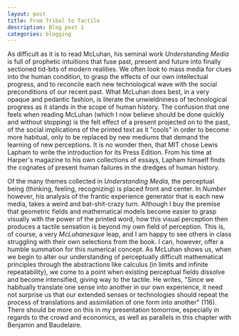 ```yaml
---
layout: post
title: From Tribal to Tactile
description: Blog post 1
categories: blogging
---
```

As difficult as it is to read McLuhan, his seminal work *Understanding Media* is full of prophetic intuitions that fuse past, present and future into finally sectioned tid-bits of modern realities. We often look to mass media for clues into the human condition, to grasp the effects of our own intellectual progress, and to reconcile each new technological wave with the social preconditions of our recent past. What McLuhan does best, in a very opaque and pedantic fashion, is literate the unwieldniness of technological progress as it stands in the scope of human history. The confusion that one feels when reading McLuhan (which I now believe should be done quickly and without stopping) is the felt effect of a present projected on to the past, of the social implications of the printed text as it "cools" in order to become more habitual, only to be replaced by new mediums that demand the learning of new perceptions. It is no wonder then, that MIT chose Lewis Lapham to write the introduction for its Press Edition. From his time at Harper's magazine to his own collections of essays, Lapham himself finds the cognates of present human failures in the dredges of human history.

Of the many themes collected in *Understanding Media*, the perceptual being (thinking, feeling, recognizing) is placed front and center. In *Number* however, his analysis of the frantic experience generator that is each new media, takes a weird and bat-shit-crazy turn. Although I buy the premise that geometric fields and mathematical models become easier to grasp visually with the power of the printed word, how this visual perception then produces a tactile sensation is beyond my own field of perception. This is, of course, a very *McLuhanesque* leap, and I am happy to see others in class struggling with their own selections from the book. I can, however, offer a humble summation for this numerical concept. As McLuhan shows us, when we begin to alter our understanding of perceptually difficult mathematical principles through the abstractions like calculus (in limits and infinite repeatability), we come to a point when existing perceptual fields dissolve and become intensified, giving way to the tactile. He writes, "Since  we habitually translate one sense into another in our own experience, it need not surprise us that our extended senses or technologies should repeat the process of translations and assimilation of one form into another" (116). There should be more on this in my presentation tomorrow, especially in regards to the crowd and economics, as well as parallels in this chapter with Benjamin and Baudelaire. 
